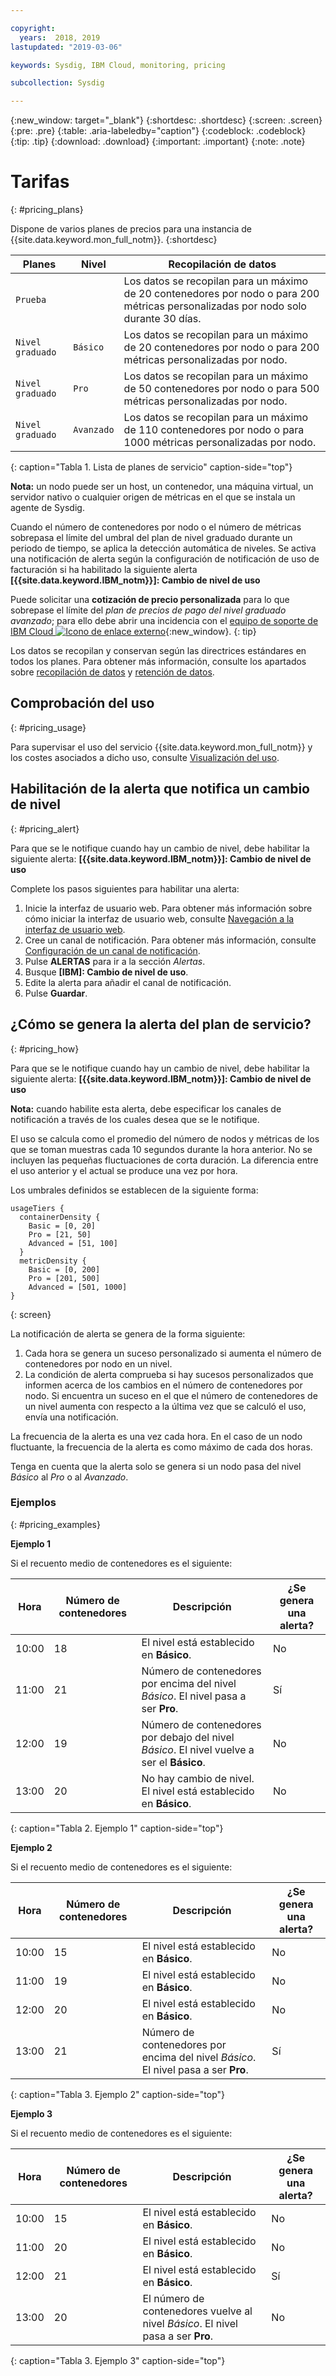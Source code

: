 ```yaml
---

copyright:
  years:  2018, 2019
lastupdated: "2019-03-06"

keywords: Sysdig, IBM Cloud, monitoring, pricing

subcollection: Sysdig

---
```


{:new_window: target="_blank"}
{:shortdesc: .shortdesc}
{:screen: .screen}
{:pre: .pre}
{:table: .aria-labeledby="caption"}
{:codeblock: .codeblock}
{:tip: .tip}
{:download: .download}
{:important: .important}
{:note: .note}


# Tarifas
{: #pricing_plans}

Dispone de varios planes de precios para una instancia de {{site.data.keyword.mon_full_notm}}.
{:shortdesc}
 

| Planes            | Nivel         | Recopilación de datos  |
|------------------|--------------|------------------|
| `Prueba`          |              | Los datos se recopilan para un máximo de 20 contenedores por nodo o para 200 métricas personalizadas por nodo solo durante 30 días. |
| `Nivel graduado` | `Básico`      | Los datos se recopilan para un máximo de 20 contenedores por nodo o para 200 métricas personalizadas por nodo. |
| `Nivel graduado` | `Pro`        | Los datos se recopilan para un máximo de 50 contenedores por nodo o para 500 métricas personalizadas por nodo. |
| `Nivel graduado` | `Avanzado`   | Los datos se recopilan para un máximo de 110 contenedores por nodo o para 1000 métricas personalizadas por nodo. |
{: caption="Tabla 1. Lista de planes de servicio" caption-side="top"} 


**Nota:** un nodo puede ser un host, un contenedor, una máquina virtual, un servidor nativo o cualquier origen de métricas en el que se instala un agente de Sysdig.

Cuando el número de contenedores por nodo o el número de métricas sobrepasa el límite del umbral del plan de nivel graduado durante un periodo de tiempo, se aplica la detección automática de niveles. Se activa una notificación de alerta según la configuración de notificación de uso de facturación si ha habilitado la siguiente alerta **[{{site.data.keyword.IBM_notm}}]:  Cambio de nivel de uso**

Puede solicitar una **cotización de precio personalizada** para lo que sobrepase el límite del *plan de precios de pago del nivel graduado avanzado*; para ello debe abrir una incidencia con el [equipo de soporte de IBM Cloud ![Icono de enlace externo](../../icons/launch-glyph.svg "Icono de enlace externo")](https://cloud.ibm.com/unifiedsupport/supportcenter){:new_window}.
{: tip}

Los datos se recopilan y conservan según las directrices estándares en todos los planes. Para obtener más información, consulte los apartados sobre [recopilación de datos](/docs/services/Monitoring-with-Sysdig?topic=Sysdig-about#overview_collection) y [retención de datos](/docs/services/Monitoring-with-Sysdig?topic=Sysdig-about#overview_retention).


## Comprobación del uso
{: #pricing_usage}

Para supervisar el uso del servicio {{site.data.keyword.mon_full_notm}} y los costes asociados a dicho uso, consulte [Visualización del uso](/docs/billing-usage?topic=billing-usage-viewingusage#viewingusage).



## Habilitación de la alerta que notifica un cambio de nivel
{: #pricing_alert}

Para que se le notifique cuando hay un cambio de nivel, debe habilitar la siguiente alerta: **[{{site.data.keyword.IBM_notm}}]:  Cambio de nivel de uso**

Complete los pasos siguientes para habilitar una alerta:

1. Inicie la interfaz de usuario web. Para obtener más información sobre cómo iniciar la interfaz de usuario web, consulte [Navegación a la interfaz de usuario web](/docs/services/Monitoring-with-Sysdig?topic=Sysdig-launch#launch). 
2. Cree un canal de notificación. Para obtener más información, consulte [Configuración de un canal de notificación](/docs/services/Monitoring-with-Sysdig?topic=Sysdig-notifications#notifications_create). 
3. Pulse **ALERTAS** para ir a la sección *Alertas*.
2. Busque **[IBM]:  Cambio de nivel de uso**.
3. Edite la alerta para añadir el canal de notificación.
4. Pulse **Guardar**.



## ¿Cómo se genera la alerta del plan de servicio?
{: #pricing_how}

Para que se le notifique cuando hay un cambio de nivel, debe habilitar la siguiente alerta: **[{{site.data.keyword.IBM_notm}}]:  Cambio de nivel de uso**

**Nota:** cuando habilite esta alerta, debe especificar los canales de notificación a través de los cuales desea que se le notifique.

El uso se calcula como el promedio del número de nodos y métricas de los que se toman muestras cada 10 segundos durante la hora anterior. No se incluyen las pequeñas fluctuaciones de corta duración. La diferencia entre el uso anterior y el actual se produce una vez por hora.

Los umbrales definidos se establecen de la siguiente forma:

``` 
usageTiers {
  containerDensity {
    Basic = [0, 20]
    Pro = [21, 50]
    Advanced = [51, 100]
  }
  metricDensity {
    Basic = [0, 200]
    Pro = [201, 500]
    Advanced = [501, 1000]
}
```
{: screen}

La notificación de alerta se genera de la forma siguiente:
1. Cada hora se genera un suceso personalizado si aumenta el número de contenedores por nodo en un nivel.
2. La condición de alerta comprueba si hay sucesos personalizados que informen acerca de los cambios en el número de contenedores por nodo. Si encuentra un suceso en el que el número de contenedores de un nivel aumenta con respecto a la última vez que se calculó el uso, envía una notificación.

La frecuencia de la alerta es una vez cada hora. En el caso de un nodo fluctuante, la frecuencia de la alerta es como máximo de cada dos horas.

Tenga en cuenta que la alerta solo se genera si un nodo pasa del nivel *Básico* al *Pro* o al *Avanzado*. 



### Ejemplos
{: #pricing_examples}

**Ejemplo 1** 

Si el recuento medio de contenedores es el siguiente: 

| Hora     | Número de contenedores | Descripción                                                                   | ¿Se genera una alerta? |
|----------|----------------------|-------------------------------------------------------------------------------|------------------------|
| 10:00    | 18                   | El nivel está establecido en **Básico**.                                                     | No                     |
| 11:00    | 21                   | Número de contenedores por encima del nivel *Básico*. El nivel pasa a ser **Pro**.            | Sí                    |
| 12:00    | 19                   | Número de contenedores por debajo del nivel *Básico*. El nivel vuelve a ser el **Básico**.     | No                    |
| 13:00    | 20                   | No hay cambio de nivel. El nivel está establecido en **Básico**.                                     | No                     |
{: caption="Tabla 2. Ejemplo 1" caption-side="top"} 


**Ejemplo 2**

Si el recuento medio de contenedores es el siguiente: 

| Hora     | Número de contenedores | Descripción                                                                   | ¿Se genera una alerta? |
|----------|----------------------|-------------------------------------------------------------------------------|------------------------|
| 10:00    | 15                   | El nivel está establecido en **Básico**.                                                     | No                     |
| 11:00    | 19                   | El nivel está establecido en **Básico**.                                                     | No                     |
| 12:00    | 20                   | El nivel está establecido en **Básico**.                                                     | No                    |
| 13:00    | 21                   | Número de contenedores por encima del nivel *Básico*. El nivel pasa a ser **Pro**.            | Sí                     |
{: caption="Tabla 3. Ejemplo 2" caption-side="top"}


**Ejemplo 3**

Si el recuento medio de contenedores es el siguiente: 

| Hora     | Número de contenedores | Descripción                                                                   | ¿Se genera una alerta? |
|----------|----------------------|-------------------------------------------------------------------------------|------------------------|
| 10:00    | 15                   | El nivel está establecido en **Básico**.                                                     | No                     |
| 11:00    | 20                   | El nivel está establecido en **Básico**.                                                     | No                    |
| 12:00    | 21                   | El nivel está establecido en **Básico**.                                                     | Sí                    |
| 13:00    | 20                   | El número de contenedores vuelve al nivel *Básico*. El nivel pasa a ser **Pro**.          | No                     |
{: caption="Tabla 3. Ejemplo 3" caption-side="top"}



